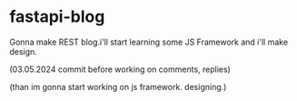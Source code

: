 # fastapi-blog
Gonna make REST blog.i'll start learning some JS Framework and i'll make design. 

(03.05.2024 commit before working on comments, replies)

(than im gonna start working on js framework. designing.)